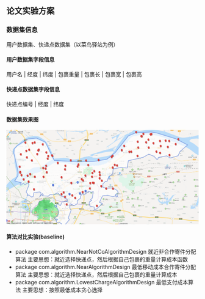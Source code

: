## 论文实验方案
### 数据集信息
用户数据集、快递点数据集（以菜鸟驿站为例）
#### 用户数据集字段信息
用户名 | 经度 |  纬度  | 包裹重量  | 包裹长  | 包裹宽  | 包裹高

#### 快递点数据集字段信息
快递点编号 | 经度 |  纬度  

#### 数据集效果图
![show](html/Es&user.png)

#### 算法对比实验(baseline)
- package com.algorithm.NearNotCoAlgorithmDesign 就近非合作寄件分配算法
主要思想：就近选择快递点，然后根据自己包裹的重量计算成本函数
- package com.algorithm.NearAlgorithmDesign 最低移动成本合作寄件分配算法
主要思想：就近选择快递点，然后根据自己包裹的重量计算成本
- package com.algorithm.LowestChargeAlgorithmDesign 最低支付成本算法
主要思想：按照最低成本贪心选择
